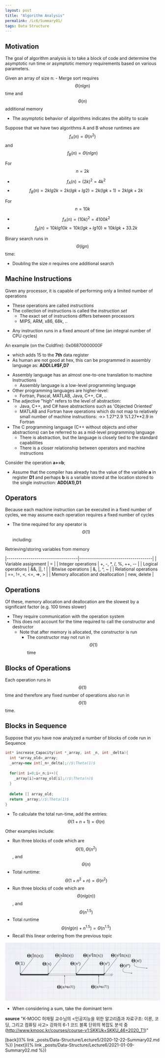 ```yaml
---
layout: post
title: "Algorithm Analysis"
permalink: /Lc6/Summary01/
tags: Data Structure
---
```

## Motivation
The goal of algorithm analysis is to take a block of code and determine the asymptotic run time or asymptotic memory requirements based on various parameters.

Given an array of size n:
    - Merge sort requires $$\Theta(n lg n)$$ time and $$\Theta(n)$$ additional memory
- The asymptotic behavior of algorithms indicates the ability to scale

Suppose that we have two algorithms A and B whose runtimes are $$f_{A}(n)=\Theta(n^2)$$ and $$f_{B}(n)=\Theta(n lg n)$$

  For $$n=2k$$
  - $$f_{A}(n)=(2k)^2=4k^2$$
  - $$f_{B}(n)=2k lg 2k=2k (lg k+lg 2) = 2k(lg k+1)=2k lg k + 2k$$

  For $$n=10k$$
  - $$f_{A}(n)=(10k)^2=4100k^2$$
  - $$f_{B}(n)=10k lg 10k=10k(lg k+lg 10)\approx 10k lg k+33.2k$$

Binary search runs in $$\Theta(lg n)$$ time:
  - Doubling the size _n_ requires one additional search

## Machine Instructions
Given any processor, it is capable of performing only a limited number of operations
* These operations are called _instructions_
* The collection of instructions is called the _instruction set_
  - The exact set of instructions differs between processors
  - MIPS, ARM, x86, 68k, ..
- Any instruction runs in a fixed amount of time (an integral number of CPU cycles)

An example (on the Coldfire): 0x06870000000F
  - which adds 15 to the **7th** data register
  - As human are not good at hex, this can be programmed in assembly language as: **ADDI.L#$F,D7**
* Assembly language has an almost one-to-one translation to machine Instructions
  - Assembly language is a low-level programming language
* Other programming languages are higher-level:
  - Fortran, Pascal, MATLAB, Java, C++, C#, ..
* The adjective "high" refers to the level of abstraction:
  - Java, C++, and C# have abstractions such as 'Objected Oriented'
  - MATLAB and Fortran have operations which do not map to relatively small number of machine instructions:
    ->> 1.27^2.9   %1.27**2.9 in Fortran
* The C programming language (C++ without objects and other abstractions) can be referred to as a mid-level programming language
  - There is abstraction, but the language is closely tied to the standard capabilities
  - There is a closer relationship between operators and machine instructions

Consider the operation **a+=b**;
- Assume that the compiler has already has the value of the variable **a** in register **D1** and perhaps **b** is a variable stored at the location stored to the single instruction: **ADD(A1),D1**

## Operators
Because each machine instruction can be executed in a fixed number of cycles, we may assume each operation requires a fixed number of cycles
- The time required for any operator is $$\Theta(1)$$ including:
  
Retrieving/storing variables from memory
    
|------------------------------------|-------------------------------------|
| Variable assignment                | =                                 |
| Integer operations                 | +, -, *, /, %, ++, -- |
| Logical operations                 | &&, &#124;&#124;, !                     |
| Bitwise operations                 | &, &#124;, ^, ~                  |
| Relational operations              | ==, !=, <, <=, =>, >    |
| Memory allocation and deallocation | new, delete                     |

## Operations
Of these, memory allocation and deallocation are the slowest by a significant factor (e.g. 100 times slower)
* They require communication with the operation system
* This does not account for the time required to call the constructor and destructor
  - Note that after memory is allocated, the constructor is run
    - The constructor may not run in $$\Theta(1)$$ time

## Blocks of Operations
Each operation runs in $$\Theta(1)$$ time and therefore any fixed number of operations also run in $$\Theta(1)$$ time.

## Blocks in Sequence
Suppose that you have now analyzed a number of blocks of code run in Sequence

```cpp
int* increase_Capacity(int *_array, int _n, int _delta){
  int *array_old=_array;
  _array=new int[_n+_delta];//$\Theta(1)$

  for(int i=0;i<_n;i++){
    _array[i]=array_old[i];//$\Theta(n)$
  }

  delete [] array_old;
  return _array;//$\Theta(1)$
}
```
  * To calculate the total run-time, add the entries:
  $$\Theta(1+n+1)=\Theta(n)$$

Other examples include:
- Run three blocks of code which are $$\Theta(1), \Theta(n^2)$$, and $$\Theta(n)$$
- Total runtime: $$\Theta(1+n^2+n)=\Theta(n^2)$$
- Run three blocks of code which are $$\Theta(n lg(n))$$, and $$\Theta(n^{1.5})$$
- Total runtime $$\Theta(n lg(n)+n^{1.5})=\Theta(n^{1.5})$$
- Recall this linear ordering from the previous topic

![worder](/assets/worder.png)

- When considering a sum, take the dominant term

**source**
"K-MOOC 허재필 교수님의 <인공지능을 위한 알고리즘과 자료구조: 이론, 코딩, 그리고 컴퓨팅 사고>
강좌의 6-1 코드 블록 단위의 복잡도 분석 중(http://www.kmooc.kr/courses/course-v1:SKKUk+SKKU_46+2020_T1)"

[back]({% link _posts/Data-Structure/Lecture5/2020-12-22-Summary02.md %})
[next]({% link _posts/Data-Structure/Lecture6/2021-01-09-Summary02.md %})
